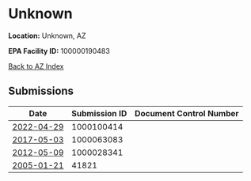 # Unknown

**Location:** Unknown, AZ

**EPA Facility ID:** 100000190483

[Back to AZ Index](../../index.md)

## Submissions

| Date | Submission ID | Document Control Number |
|------|--------------|-------------------------|
| [2022-04-29](submissions/1000100414.md) | 1000100414 |  |
| [2017-05-03](submissions/1000063083.md) | 1000063083 |  |
| [2012-05-09](submissions/1000028341.md) | 1000028341 |  |
| [2005-01-21](submissions/41821.md) | 41821 |  |
